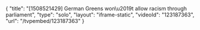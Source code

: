 {
    "title": "[1508521429] German Greens won\u2019t allow racism through parliament",
    "type": "solo",
    "layout": "iframe-static",
    "videoId": "123187363",
    "url": "\/tvpembed\/123187363"
}